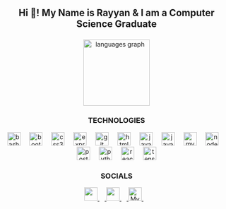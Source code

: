 <h2 align="center">Hi 👋! My Name is Rayyan & I am a Computer Science Graduate</h2>

###

<div align="center">
  <img src="https://github-readme-stats.vercel.app/api/top-langs?username=333Rayyan&locale=en&hide_title=false&layout=compact&card_width=320&langs_count=5&theme=shadow_blue&hide_border=false" height="150" alt="languages graph"  />
</div>

###

<h3 align="center">TECHNOLOGIES</h3>

<div align="center">
  <img src="https://skillicons.dev/icons?i=bash" height="30" alt="bash logo"  />
  <img width="12" />
  <img src="https://skillicons.dev/icons?i=bootstrap" height="30" alt="bootstrap logo"  />
  <img width="12" />
  <img src="https://skillicons.dev/icons?i=css" height="30" alt="css3 logo"  />
  <img width="12" />
  <img src="https://skillicons.dev/icons?i=express" height="30" alt="express logo"  />
  <img width="12" />
  <img src="https://skillicons.dev/icons?i=git" height="30" alt="git logo"  />
  <img width="12" />
  <img src="https://skillicons.dev/icons?i=html" height="30" alt="html5 logo"  />
  <img width="12" />
  <img src="https://skillicons.dev/icons?i=java" height="30" alt="java logo"  />
  <img width="12" />
  <img src="https://skillicons.dev/icons?i=js" height="30" alt="javascript logo"  />
  <img width="12" />
  <img src="https://skillicons.dev/icons?i=mysql" height="30" alt="mysql logo"  />
  <img width="12" />
  <img src="https://skillicons.dev/icons?i=nodejs" height="30" alt="nodejs logo"  />
  <img width="12" />
  <img src="https://skillicons.dev/icons?i=postman" height="30" alt="postman logo"  />
  <img width="12" />
  <img src="https://skillicons.dev/icons?i=py" height="30" alt="python logo"  />
  <img width="12" />
  <img src="https://skillicons.dev/icons?i=react" height="30" alt="react logo"  />
  <img width="12" />
  <img src="https://skillicons.dev/icons?i=tensorflow" height="30" alt="tensorflow logo"  />
</div>

###

<h3 align="center">SOCIALS</h3>

<div align="center">
  <a href="https://www.linkedin.com/in/m-rayyan-h" target="_blank">
    <img src="https://skillicons.dev/icons?i=linkedin&theme=dark" height="30" width="30" />
    <img width="12" />
  </a>
  <a href="mailto:rayyan.hossain2050@gmail.com" target="_blank">
    <img src="https://skillicons.dev/icons?i=gmail&theme=dark" height="30" width="30" />
    <img width="12" />
  </a>
<a href="https://rayyan.codes" target="_blank">
  <img src="https://rayyan.codes/favicon-32x32.png" height="30" width="30" alt="My Portfolio Icon" />
  <img width="12" />
</a>
</div>

###
